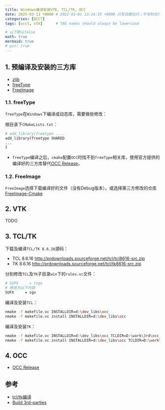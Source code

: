 ```yaml
---
title: Windows编译安装VTK, TCL/TK, OCC
date: 2025-03-11 +0800 # 2022-01-01 13:14:15 +0800 只写日期也行；不写秒也行；这样也行 2022-03-09T00:55:42+08:00
categories: [OCCT]
tags: [occt, vtk]      # TAG names should always be lowercase

# 以下默认false
math: true
mermaid: true
# pin: true
---
```


## 1. 预编译及安装的三方库 ##

* [zlib](https://zlib.net)
* [freeType](https://sourceforge.net/projects/freetype/files/freetype2/)
* [FreeImage](https://freeimage.sourceforge.io/download.html)

### 1.1. freeType ###

`freeType`在`Windows`下编译成动态库，需要做些修改：

根目录下`CMakeLists.txt`：

```bash
# add_library(freetype ....
add_library(freetype SHARED
...
)
```

* `freeType`编译之后，`cmake`配置`OCC`时找不到`freeType`相关库，使用官方提供的编译好的三方库替代[OCC Release](https://dev.opencascade.org/release)。

### 1.2. FreeImage ###

`FreeImage`选择下载编译好的文件（没有Debug版本）。或选择第三方修改的仓库[FreeImage-Cmake](https://github.com/swm8023/FreeImage-Cmake)

## 2. VTK ##

TODO

## 3. TCL/TK ##

下载及编译`TCL/TK 8.6.16`源码：

* TCL 8.6.16 http://prdownloads.sourceforge.net/tcl/tcl8616-src.zip
* TK 8.6.16  http://prdownloads.sourceforge.net/tcl/tk8616-src.zip

分别修改`TCL`及`TK`子目录`win`下的`rules.vc`文件：

```bash
# SUFX     = tsgx
# 修改为以下内容
SUFX     = sgx
```

编译及安装`TCL`：

```bash
nmake -f makefile.vc INSTALLDIR=d:\dev_libs\occ
nmake -f makefile.vc install INSTALLDIR=d:\dev_libs\occ
```

编译及安装`TK`：

```bash
nmake -f makefile.vc INSTALLDIR=d:\dev_libs\occ TCLDIR=D:\work\3rd\occ_packages\tcl8.6.16
nmake -f makefile.vc install INSTALLDIR=d:\dev_libs\occ TCLDIR=D:\work\3rd\occ_packages\tcl8.6.16
```

## 4. OCC ##

* [OCC Release](https://dev.opencascade.org/release)

## 参考 ##

* [tcl/tk编译](https://www.cnblogs.com/gispathfinder/p/12183373.html)
* [Build 3rd-parties](https://dev.opencascade.org/doc/overview/html/build_upgrade_building_3rdparty.html)
